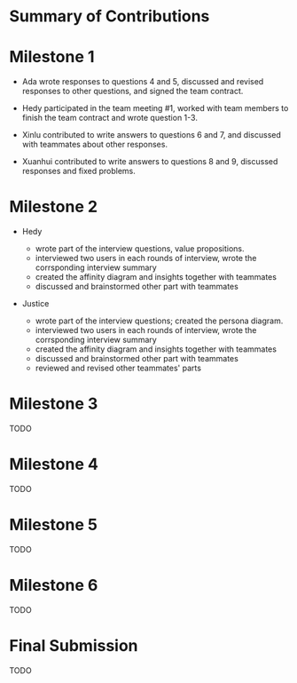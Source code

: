 # Summary of Contributions

# Milestone 1

- Ada wrote responses to questions 4 and 5, discussed and revised responses to other questions, and signed the team contract. 

- Hedy participated in the team meeting #1, worked with team members to finish the team contract and wrote question 1-3.

- Xinlu contributed to write answers to questions 6 and 7, and discussed with teammates about other responses.
- Xuanhui contributed to write answers to questions 8 and 9, discussed responses and fixed problems.

# Milestone 2 

- Hedy 
    - wrote part of the interview questions, value propositions.
    - interviewed two users in each rounds of interview, wrote the corrsponding interview summary
    - created the affinity diagram and insights together with teammates
    - discussed and brainstormed other part with teammates

- Justice
    - wrote part of the interview questions; created the persona diagram.
    - interviewed two users in each rounds of interview, wrote the corrsponding interview summary
    - created the affinity diagram and insights together with teammates
    - discussed and brainstormed other part with teammates
    - reviewed and revised other teammates' parts

# Milestone 3

TODO 

# Milestone 4 

TODO 

# Milestone 5 

TODO 

# Milestone 6 

TODO 

# Final Submission

TODO 